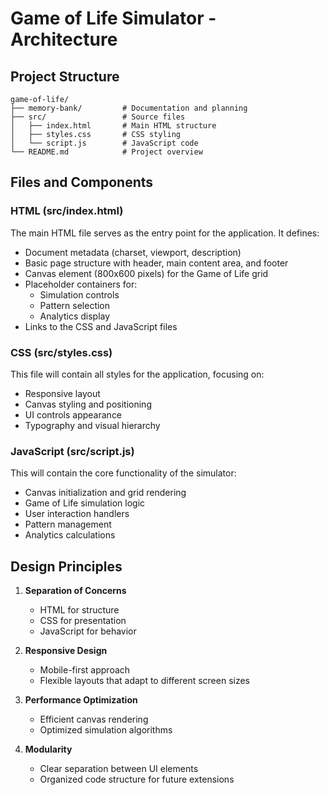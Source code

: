 # Game of Life Simulator - Architecture

## Project Structure

```
game-of-life/
├── memory-bank/         # Documentation and planning
├── src/                 # Source files
│   ├── index.html       # Main HTML structure
│   ├── styles.css       # CSS styling
│   └── script.js        # JavaScript code
└── README.md            # Project overview
```

## Files and Components

### HTML (src/index.html)
The main HTML file serves as the entry point for the application. It defines:
- Document metadata (charset, viewport, description)
- Basic page structure with header, main content area, and footer
- Canvas element (800x600 pixels) for the Game of Life grid
- Placeholder containers for:
  - Simulation controls
  - Pattern selection
  - Analytics display
- Links to the CSS and JavaScript files

### CSS (src/styles.css)
This file will contain all styles for the application, focusing on:
- Responsive layout
- Canvas styling and positioning
- UI controls appearance
- Typography and visual hierarchy

### JavaScript (src/script.js)
This will contain the core functionality of the simulator:
- Canvas initialization and grid rendering
- Game of Life simulation logic
- User interaction handlers
- Pattern management
- Analytics calculations

## Design Principles

1. **Separation of Concerns**
   - HTML for structure
   - CSS for presentation
   - JavaScript for behavior

2. **Responsive Design**
   - Mobile-first approach
   - Flexible layouts that adapt to different screen sizes

3. **Performance Optimization**
   - Efficient canvas rendering
   - Optimized simulation algorithms

4. **Modularity**
   - Clear separation between UI elements
   - Organized code structure for future extensions
